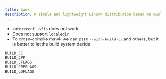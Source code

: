 ```yaml
---
title: mawk
description: A simple and lightweight Linux® distribution based on musl libc and toybox
---
```


- `autoreconf -vfis` does not work
- Does not support `localedir`
- To cross-compile mawk we can pass `--with-build-cc` and others, but it is better to let the build system decide
```sh
BUILD_CC
BUILD_CPP
BUILD_CFLAGS
BUILD_CPPFLAGS
BUILD_LDFLAGS
```

